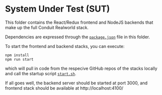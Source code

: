 # System Under Test (SUT)

This folder contains the React/Redux frontend and NodeJS backends that make up the full Conduit Realworld stack.

Dependencies are expressed through the [`package.json`](package.json) file in this folder.

To start the frontend and backend stacks, you can execute:

```
npm install
npm run start
```

which will pull in code from the respecive GitHub repos of the stacks locally and call the startup script [`start.sh`](start.sh).

If all goes well, the backend server should be started at port 3000, and frontend stack should be available at http://localhost:4100/
